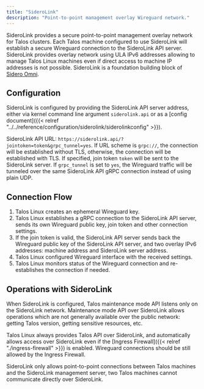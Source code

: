 ```yaml
---
title: "SideroLink"
description: "Point-to-point management overlay Wireguard network."
---
```


SideroLink provides a secure point-to-point management overlay network for Talos clusters.
Each Talos machine configured to use SideroLink will establish a secure Wireguard connection to the SideroLink API server.
SideroLink provides overlay network using ULA IPv6 addresses allowing to manage Talos Linux machines even if direct access to machine IP addresses is not possible.
SideroLink is a foundation building block of [Sidero Omni](https://www.siderolabs.com/platform/saas-for-kubernetes/).

## Configuration

SideroLink is configured by providing the SideroLink API server address, either via kernel command line argument `siderolink.api` or as a [config document]({{< relref "../../reference/configuration/siderolink/siderolinkconfig" >}}).

SideroLink API URL: `https://siderolink.api/?jointoken=token&grpc_tunnel=yes`.
If URL scheme is `grpc://`, the connection will be established without TLS, otherwise, the connection will be established with TLS.
If specified, join token `token` will be sent to the SideroLink server.
If `grpc_tunnel` is set to `yes`, the Wireguard traffic will be tunneled over the same SideroLink API gRPC connection instead of using plain UDP.

## Connection Flow

1. Talos Linux creates an ephemeral Wireguard key.
2. Talos Linux establishes a gRPC connection to the SideroLink API server, sends its own Wireguard public key, join token and other connection settings.
3. If the join token is valid, the SideroLink API server sends back the Wireguard public key of the SideroLink API server, and two overlay IPv6 addresses: machine address and SideroLink server address.
4. Talos Linux configured Wireguard interface with the received settings.
5. Talos Linux monitors status of the Wireguard connection and re-establishes the connection if needed.

## Operations with SideroLink

When SideroLink is configured, Talos maintenance mode API listens only on the SideroLink network.
Maintenance mode API over SideroLink allows operations which are not generally available over the public network: getting Talos version, getting sensitive resources, etc.

Talos Linux always provides Talos API over SideroLink, and automatically allows access over SideroLink even if the [Ingress Firewall]({{< relref "./ingress-firewall" >}}) is enabled.
Wireguard connections should be still allowed by the Ingress Firewall.

SideroLink only allows point-to-point connections between Talos machines and the SideroLink management server, two Talos machines cannot communicate directly over SideroLink.
